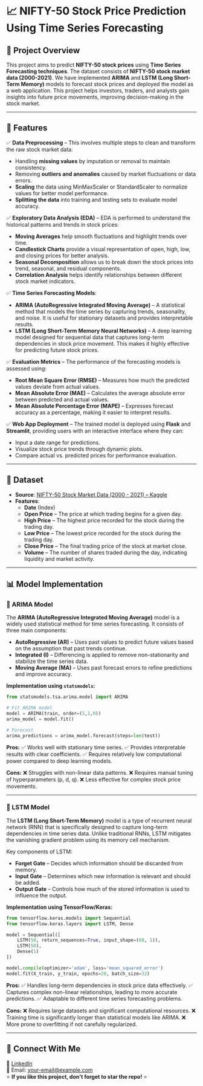 # 📈 **NIFTY-50 Stock Price Prediction Using Time Series Forecasting**  


## **📌 Project Overview**  
This project aims to predict **NIFTY-50 stock prices** using **Time Series Forecasting techniques**. The dataset consists of **NIFTY-50 stock market data (2000-2021)**. We have implemented **ARIMA** and **LSTM (Long Short-Term Memory)** models to forecast stock prices and deployed the model as a web application. This project helps investors, traders, and analysts gain insights into future price movements, improving decision-making in the stock market.

---

## **🚀 Features**  
✅ **Data Preprocessing** – This involves multiple steps to clean and transform the raw stock market data:
   - Handling **missing values** by imputation or removal to maintain consistency.
   - Removing **outliers and anomalies** caused by market fluctuations or data errors.
   - **Scaling** the data using MinMaxScaler or StandardScaler to normalize values for better model performance.
   - **Splitting the data** into training and testing sets to evaluate model accuracy.

✅ **Exploratory Data Analysis (EDA)** – EDA is performed to understand the historical patterns and trends in stock prices:
   - **Moving Averages** help smooth fluctuations and highlight trends over time.
   - **Candlestick Charts** provide a visual representation of open, high, low, and closing prices for better analysis.
   - **Seasonal Decomposition** allows us to break down the stock prices into trend, seasonal, and residual components.
   - **Correlation Analysis** helps identify relationships between different stock market indicators.

✅ **Time Series Forecasting Models**:  
   - **ARIMA (AutoRegressive Integrated Moving Average)** – A statistical method that models the time series by capturing trends, seasonality, and noise. It is useful for stationary datasets and provides interpretable results.
   - **LSTM (Long Short-Term Memory Neural Networks)** – A deep learning model designed for sequential data that captures long-term dependencies in stock price movement. This makes it highly effective for predicting future stock prices.

✅ **Evaluation Metrics** – The performance of the forecasting models is assessed using:
   - **Root Mean Square Error (RMSE)** – Measures how much the predicted values deviate from actual values.
   - **Mean Absolute Error (MAE)** – Calculates the average absolute error between predicted and actual values.
   - **Mean Absolute Percentage Error (MAPE)** – Expresses forecast accuracy as a percentage, making it easier to interpret results.

✅ **Web App Deployment** – The trained model is deployed using **Flask** and **Streamlit**, providing users with an interactive interface where they can:
   - Input a date range for predictions.
   - Visualize stock price trends through dynamic plots.
   - Compare actual vs. predicted prices for performance evaluation.

---

## **📂 Dataset**  
- **Source**: [NIFTY-50 Stock Market Data (2000 - 2021) – Kaggle](https://www.kaggle.com/datasets)  
- **Features**:  
  - **Date** (Index)  
  - **Open Price** – The price at which trading begins for a given day.
  - **High Price** – The highest price recorded for the stock during the trading day.
  - **Low Price** – The lowest price recorded for the stock during the trading day.
  - **Close Price** – The final trading price of the stock at market close.
  - **Volume** – The number of shares traded during the day, indicating liquidity and market activity.

---

## **📊 Model Implementation**  

### **🔹 ARIMA Model**  
The **ARIMA (AutoRegressive Integrated Moving Average)** model is a widely used statistical method for time series forecasting. It consists of three main components:
- **AutoRegressive (AR)** – Uses past values to predict future values based on the assumption that past trends continue.
- **Integrated (I)** – Differencing is applied to remove non-stationarity and stabilize the time series data.
- **Moving Average (MA)** – Uses past forecast errors to refine predictions and improve accuracy.

**Implementation using `statsmodels`:**  

```python
from statsmodels.tsa.arima.model import ARIMA

# Fit ARIMA model
model = ARIMA(train, order=(5,1,0))
arima_model = model.fit()

# Forecast
arima_predictions = arima_model.forecast(steps=len(test))
```

**Pros:**
✅ Works well with stationary time series.
✅ Provides interpretable results with clear coefficients.
✅ Requires relatively low computational power compared to deep learning models.

**Cons:**
❌ Struggles with non-linear data patterns.
❌ Requires manual tuning of hyperparameters (p, d, q).
❌ Less effective for complex stock price movements.

---

### **🔹 LSTM Model**  
The **LSTM (Long Short-Term Memory)** model is a type of recurrent neural network (RNN) that is specifically designed to capture long-term dependencies in time series data. Unlike traditional RNNs, LSTM mitigates the vanishing gradient problem using its memory cell mechanism.

Key components of LSTM:
- **Forget Gate** – Decides which information should be discarded from memory.
- **Input Gate** – Determines which new information is relevant and should be added.
- **Output Gate** – Controls how much of the stored information is used to influence the output.

**Implementation using TensorFlow/Keras:**

```python
from tensorflow.keras.models import Sequential
from tensorflow.keras.layers import LSTM, Dense

model = Sequential([
    LSTM(50, return_sequences=True, input_shape=(60, 1)),
    LSTM(50),
    Dense(1)
])

model.compile(optimizer='adam', loss='mean_squared_error')
model.fit(X_train, y_train, epochs=20, batch_size=32)
```

**Pros:**
✅ Handles long-term dependencies in stock price data effectively.
✅ Captures complex non-linear relationships, leading to more accurate predictions.
✅ Adaptable to different time series forecasting problems.

**Cons:**
❌ Requires large datasets and significant computational resources.
❌ Training time is significantly longer than statistical models like ARIMA.
❌ More prone to overfitting if not carefully regularized.

---

## **🔗 Connect With Me**  
💼 [LinkedIn](https://www.linkedin.com/in/your-profile)  
📧 Email: your-email@example.com  
⭐ **If you like this project, don't forget to star the repo!** ⭐  
